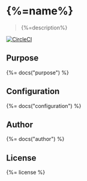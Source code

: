 # {%=name%}

> {%=description%}

[![CircleCI](https://img.shields.io/circleci/project/github/sammler/sammler-jobs-service.svg)](https://circleci.com/gh/sammler/sammler-jobs-service)


## Purpose
{%= docs("purpose") %}

## Configuration
{%= docs("configuration") %}

## Author
{%= docs("author") %}

## License
{%= license %}
